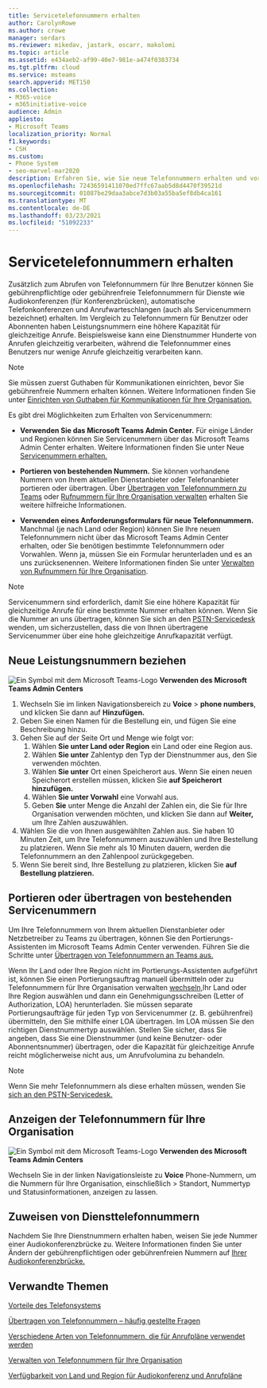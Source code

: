 ```yaml
---
title: Servicetelefonnummern erhalten
author: CarolynRowe
ms.author: crowe
manager: serdars
ms.reviewer: mikedav, jastark, oscarr, makolomi
ms.topic: article
ms.assetid: e434aeb2-af99-40e7-981e-a474f0383734
ms.tgt.pltfrm: cloud
ms.service: msteams
search.appverid: MET150
ms.collection:
- M365-voice
- m365initiative-voice
audience: Admin
appliesto:
- Microsoft Teams
localization_priority: Normal
f1.keywords:
- CSH
ms.custom:
- Phone System
- seo-marvel-mar2020
description: Erfahren Sie, wie Sie neue Telefonnummern erhalten und vorhandene Nummern für Audiokonferenzen, automatische Telefonkonferenzen und Anrufwarteschlangen (Servicenummern) für Teams portieren oder übertragen.
ms.openlocfilehash: 72436591411070ed7ffc67aab5d8d4470f39521d
ms.sourcegitcommit: 01087be29daa3abce7d3b03a55ba5ef8db4ca161
ms.translationtype: MT
ms.contentlocale: de-DE
ms.lasthandoff: 03/23/2021
ms.locfileid: "51092233"
---
```

# <a name="getting-service-phone-numbers"></a>Servicetelefonnummern erhalten

Zusätzlich zum [](./getting-phone-numbers-for-your-users.md)Abrufen von Telefonnummern für Ihre Benutzer können Sie gebührenpflichtige oder gebührenfreie Telefonnummern für Dienste wie Audiokonferenzen (für Konferenzbrücken), automatische Telefonkonferenzen und Anrufwarteschlangen (auch als Servicenummern bezeichnet) erhalten. Im Vergleich zu Telefonnummern für Benutzer oder Abonnenten haben Leistungsnummern eine höhere Kapazität für gleichzeitige Anrufe. Beispielsweise kann eine Dienstnummer Hunderte von Anrufen gleichzeitig verarbeiten, während die Telefonnummer eines Benutzers nur wenige Anrufe gleichzeitig verarbeiten kann.
  
> [!NOTE]
> Sie müssen zuerst Guthaben für Kommunikationen einrichten, bevor Sie gebührenfreie Nummern erhalten können. Weitere Informationen finden Sie unter [Einrichten von Guthaben für Kommunikationen für Ihre Organisation.](./set-up-communications-credits-for-your-organization.md)
  
Es gibt drei Möglichkeiten zum Erhalten von Servicenummern:
  
- **Verwenden Sie das Microsoft Teams Admin Center.** Für einige Länder und Regionen können Sie Servicenummern über das Microsoft Teams Admin Center erhalten. Weitere Informationen finden Sie unter Neue [Servicenummern erhalten.](#get-new-service-numbers)

- **Portieren von bestehenden Nummern.** Sie können vorhandene Nummern von Ihrem aktuellen Dienstanbieter oder Telefonanbieter portieren oder übertragen. Über [Übertragen von Telefonnummern zu Teams](./phone-number-calling-plans/transfer-phone-numbers-to-teams.md) oder [Rufnummern für Ihre Organisation verwalten](/microsoftteams/manage-phone-numbers-for-your-organization) erhalten Sie weitere hilfreiche Informationen.  
  
- **Verwenden eines Anforderungsformulars für neue Telefonnummern.** Manchmal (je nach Land oder Region) können Sie Ihre neuen Telefonnummern nicht über das Microsoft Teams Admin Center erhalten, oder Sie benötigen bestimmte Telefonnummern oder Vorwahlen. Wenn ja, müssen Sie ein Formular herunterladen und es an uns zurücksenennen. Weitere Informationen finden Sie unter [Verwalten von Rufnummern für Ihre Organisation](/microsoftteams/manage-phone-numbers-for-your-organization).
  
> [!NOTE]
> Servicenummern sind erforderlich, damit Sie eine höhere Kapazität für gleichzeitige Anrufe für eine bestimmte Nummer erhalten können. Wenn Sie die Nummer an uns übertragen, können Sie sich an den [PSTN-Servicedesk](manage-phone-numbers-for-your-organization/contact-pstn-service-desk.md) wenden, um sicherzustellen, dass die von Ihnen übertragene Servicenummer über eine hohe gleichzeitige Anrufkapazität verfügt.
  
## <a name="get-new-service-numbers"></a>Neue Leistungsnummern beziehen

![Ein Symbol mit dem Microsoft Teams-Logo](media/teams-logo-30x30.png) **Verwenden des Microsoft Teams Admin Centers**

1. Wechseln Sie im linken Navigationsbereich zu **Voice**  >  **phone numbers**, und klicken Sie dann auf **Hinzufügen.**
2. Geben Sie einen Namen für die Bestellung ein, und fügen Sie eine Beschreibung hinzu.
3. Gehen Sie auf der Seite Ort und Menge wie folgt vor:
    1. Wählen **Sie unter Land oder Region** ein Land oder eine Region aus.
    1. Wählen **Sie unter** Zahlentyp den Typ der Dienstnummer aus, den Sie verwenden möchten.
    1. Wählen **Sie unter** Ort einen Speicherort aus. Wenn Sie einen neuen Speicherort erstellen müssen, klicken Sie **auf Speicherort hinzufügen.**
    1. Wählen **Sie unter Vorwahl** eine Vorwahl aus. 
    2. Geben **Sie** unter Menge die Anzahl der Zahlen ein, die Sie für Ihre Organisation verwenden möchten, und klicken Sie dann auf **Weiter,** um Ihre Zahlen auszuwählen.
4. Wählen Sie die von Ihnen ausgewählten Zahlen aus. Sie haben 10 Minuten Zeit, um Ihre Telefonnummern auszuwählen und Ihre Bestellung zu platzieren. Wenn Sie mehr als 10 Minuten dauern, werden die Telefonnummern an den Zahlenpool zurückgegeben.
5. Wenn Sie bereit sind, Ihre Bestellung zu platzieren, klicken Sie **auf Bestellung platzieren.**

## <a name="port-or-transfer-existing-service-numbers"></a>Portieren oder übertragen von bestehenden Servicenummern

Um Ihre Telefonnummern von Ihrem aktuellen Dienstanbieter oder Netzbetreiber zu Teams zu übertragen, können Sie den Portierungs-Assistenten im Microsoft Teams Admin Center verwenden. Führen Sie die Schritte unter [Übertragen von Telefonnummern an Teams aus.](./phone-number-calling-plans/transfer-phone-numbers-to-teams.md)

Wenn Ihr Land oder Ihre Region nicht im Portierungs-Assistenten aufgeführt ist, können Sie einen Portierungsauftrag manuell übermitteln oder zu Telefonnummern für Ihre Organisation verwalten [wechseln,](manage-phone-numbers-for-your-organization/manage-phone-numbers-for-your-organization.md)Ihr Land oder Ihre Region auswählen und dann ein Genehmigungsschreiben (Letter of Authorization, LOA) herunterladen. [](phone-number-calling-plans/manually-submit-port-order.md) Sie müssen separate Portierungsaufträge für jeden Typ von Servicenummer (z. B. gebührenfrei) übermitteln, den Sie mithilfe einer LOA übertragen. Im LOA müssen Sie den richtigen Dienstnummertyp auswählen. Stellen Sie sicher, dass Sie angeben, dass Sie eine Dienstnummer (und keine Benutzer- oder Abonnentsnummer) übertragen, oder die Kapazität für gleichzeitige Anrufe reicht möglicherweise nicht aus, um Anrufvolumina zu behandeln.  

> [!NOTE]
> Wenn Sie mehr Telefonnummern als diese erhalten müssen, wenden Sie [sich an den PSTN-Servicedesk.](manage-phone-numbers-for-your-organization/contact-pstn-service-desk.md)

## <a name="view-the-phone-numbers-for-your-organization"></a>Anzeigen der Telefonnummern für Ihre Organisation

![Ein Symbol mit dem Microsoft Teams-Logo](media/teams-logo-30x30.png) **Verwenden des Microsoft Teams Admin Centers** 

Wechseln Sie in der linken Navigationsleiste zu **Voice** Phone-Nummern, um die Nummern für Ihre Organisation, einschließlich  >   Standort, Nummertyp und Statusinformationen, anzeigen zu lassen.

## <a name="assign-service-phone-numbers"></a>Zuweisen von Diensttelefonnummern

Nachdem Sie Ihre Dienstnummern erhalten haben, weisen Sie jede Nummer einer Audiokonferenzbrücke zu. Weitere Informationen finden Sie unter Ändern der gebührenpflichtigen oder gebührenfreien Nummern auf [Ihrer Audiokonferenzbrücke.](./change-the-phone-numbers-on-your-audio-conferencing-bridge.md)

## <a name="related-topics"></a>Verwandte Themen

[Vorteile des Telefonsystems](./here-s-what-you-get-with-phone-system.md)

[Übertragen von Telefonnummern – häufig gestellte Fragen](./phone-number-calling-plans/port-order-overview.md)

[Verschiedene Arten von Telefonnummern, die für Anrufpläne verwendet werden](./different-kinds-of-phone-numbers-used-for-calling-plans.md)

[Verwalten von Telefonnummern für Ihre Organisation](/microsoftteams/manage-phone-numbers-for-your-organization)

[Verfügbarkeit von Land und Region für Audiokonferenz und Anrufpläne](./country-and-region-availability-for-audio-conferencing-and-calling-plans/country-and-region-availability-for-audio-conferencing-and-calling-plans.md)